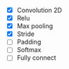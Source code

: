 
- [x] Convolution 2D
- [x] Relu
- [x] Max pooling
- [x] Stride
- [ ] Padding
- [ ] Softmax
- [ ] Fully connect 
